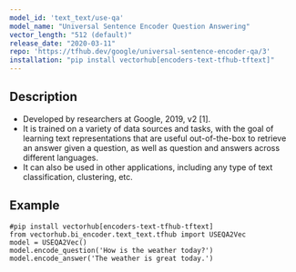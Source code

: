 ```yaml
---
model_id: 'text_text/use-qa'
model_name: "Universal Sentence Encoder Question Answering"
vector_length: "512 (default)"
release_date: "2020-03-11"
repo: 'https://tfhub.dev/google/universal-sentence-encoder-qa/3'
installation: "pip install vectorhub[encoders-text-tfhub-tftext]"
---
```


## Description

- Developed by researchers at Google, 2019, v2 [1].
- It is trained on a variety of data sources and tasks, with the goal of learning text representations that 
are useful out-of-the-box to retrieve an answer given a question, as well as question and answers across different languages.
- It can also be used in other applications, including any type of text classification, clustering, etc.

## Example

```
#pip install vectorhub[encoders-text-tfhub-tftext]
from vectorhub.bi_encoder.text_text.tfhub import USEQA2Vec
model = USEQA2Vec()
model.encode_question('How is the weather today?')
model.encode_answer('The weather is great today.')
```
